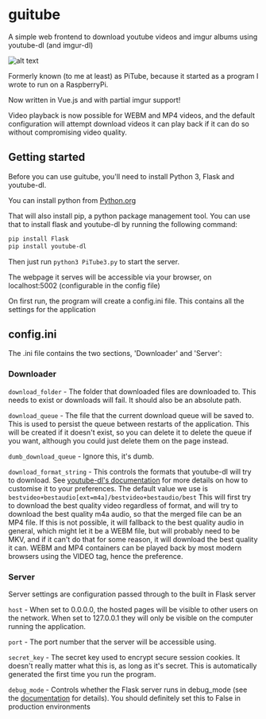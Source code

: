 # guitube

A simple web frontend to download youtube videos and imgur albums using youtube-dl (and imgur-dl)

![alt text](https://github.com/MyopicBadger/guitube/raw/master/doc/example.png "Guitube in action")

Formerly known (to me at least) as PiTube, because it started as a program I wrote to run on a RaspberryPi.

Now written in Vue.js and with partial imgur support!

Video playback is now possible for WEBM and MP4 videos, and the default configuration will attempt download videos it can play back if it can do so without compromising video quality.

## Getting started

Before you can use guitube, you'll need to install Python 3, Flask and youtube-dl.

You can install python from [Python.org](https://www.python.org/)

That will also install pip, a python package management tool. You can use that to install flask and youtube-dl by running the following command:

```bash
pip install Flask
pip install youtube-dl
```

Then just run `python3 PiTube3.py` to start the server.

The webpage it serves will be accessible via your browser, on localhost:5002 (configurable in the config file)

On first run, the program will create a config.ini file. This contains all the settings for the application

## config.ini

The .ini file contains the two sections, 'Downloader' and 'Server':

### Downloader

`download_folder` - The folder that downloaded files are downloaded to. This needs to exist or downloads will fail. It should also be an absolute path.

`download_queue` - The file that the current download queue will be saved to. This is used to persist the queue between restarts of the application. This will be created if it doesn't exist, so you can delete it to delete the queue if you want, although you could just delete them on the page instead.

`dumb_download_queue` - Ignore this, it's dumb.

`download_format_string` - This controls the formats that youtube-dl will try to download. See [youtube-dl's documentation](https://github.com/rg3/youtube-dl/#format-selection) for more details on how to customise it to your preferences. The default value we use is `bestvideo+bestaudio[ext=m4a]/bestvideo+bestaudio/best` This will first try to download the best quality video regardless of format, and will try to download the best quality m4a audio, so that the merged file can be an MP4 file. If this is not possible, it will fallback to the best quality audio in general, which might let it be a WEBM file, but will probably need to be MKV, and if it can't do that for some reason, it will download the best quality it can. WEBM and MP4 containers can be played back by most modern browsers using the VIDEO tag, hence the preference.

### Server

Server settings are configuration passed through to the built in Flask server

`host` - When set to 0.0.0.0, the hosted pages will be visible to other users on the network. When set to 127.0.0.1 they will only be visible on the computer running the application.

`port` - The port number that the server will be accessible using.

`secret_key` - The secret key used to encrypt secure session cookies. It doesn't really matter what this is, as long as it's secret. This is automatically generated the first time you run the program.

`debug_mode` - Controls whether the Flask server runs in debug_mode (see the [documentation](http://werkzeug.pocoo.org/docs/0.14/debug/) for details). You should definitely set this to False in production environments